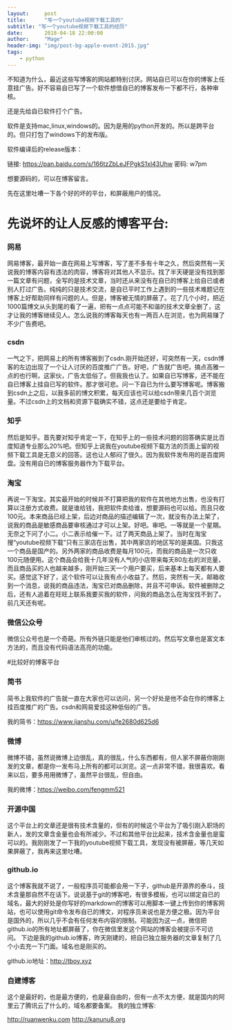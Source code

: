 ```yaml
---
layout:     post
title:      "写一个youtube视频下载工具的"
subtitle: "写一个youtube视频下载工具的经历"
date:       2018-04-18 22:00:00
author:     "Mage"
header-img: "img/post-bg-apple-event-2015.jpg"
tags:
    - python
---
```


不知道为什么，最近这些写博客的网站都特别讨厌。网站自已可以在你的博客上任意挂广告。好不容易自已写了一个软件想借自已的博客发布一下都不行，各种审核。

还是先给自已软件打个广告。

软件是支持mac,linux,windows的。因为是用的python开发的。所以是跨平台的。但只打包了windows下的发布版。

软件编译后的release版本：

链接: https://pan.baidu.com/s/166tzZbLeJFPgkS1xl43Uhw 密码: w7pm

想要源码的，可以在博客留言。

先在这里吐嘈一下各个好的坏的平台，和屏蔽用户的情况。

# 先说坏的让人反感的博客平台:

### 网易

网易博客，最开始一直在网易上写博客，写了差不多有十年之久，然后突然有一天说我的博客内容有违法的肉容，博客将对其他人不显示。找了半天硬是没有找到那一篇文章有问题，全写的是技术文章，当时还从来没有在自已的博客上给自已或者别人打过广告。纯纯的只是技术交流，是自已平时工作上遇到的一些技术难题记在博客上好帮助同样有问题的人。但是，博客被无情的屏蔽了。花了几个小时，把近1000篇博文从头到尾的看了一遍，把有一点点可能不和谐的技术文章全删了，这才让我的博客继续见人。怎么说我的博客每天也有一两百人在浏览，也为网易赚了不少广告费吧。

### csdn

一气之下，把网易上的所有博客搬到了csdn.刚开始还好，可突然有一天，csdn博客的左边出现了一个让人讨厌的百度推广广告。好吧，广告就广告吧，搞点高雅一点的也行啊，这家伙，广告太低俗了。但我我也认了。如果自已写博客，还不能在自已博客上挂自已写的软件。那才很可悲。问一下自已为什么要写博客呢。博客搬到csdn上之后，以我多前的博文积累，每天应该也可以给csdn带来几百个浏览量。不过csdn上的文档和资源下载确实不错，这点还是要给于肯定。

### 知乎

然后是知乎。首先要对知乎肯定一下，在知乎上的一些技术问题的回答确实是比百度知道专业那么20%吧。但知乎上说我在youtube视频下载方法的页面上留的视频下载工具是无意义的回答。这也让人郁闷了很久。因为我软件发布用的是百度网盘。没有用自已的博客服务器作为下载平台。

### 淘宝

再说一下淘宝。其实最开始的时候并不打算把我的软件在其他地方出售，也没有打算以注册方式收费。就是谁给钱，我把软件卖给谁，想要源码也可以给。而且只收100元。本来商品已经上架，后边对商品的描述编辑了一次，就没有办法上架了，说我的商品是敏感商品要审核通过才可以上架。好吧。审吧。一等就是一个星期。无奈之下问了小二。小二表示给催一下。过了两天商品上架了。当时在淘宝搜“youtube视频下载”只有三家店在出售，其中两家店的地区写的是美国。只我这一个商品是国产的。另外两家的商品收费是每月100元，而我的商品是一次只收100元随便用。这个商品会给我十几年没有人气的小店带来每天80左右的浏览量，而且商品买的人也越来越多，刚开始三天一个用户要买，后来基本上每天都有人要买。感觉这下好了，这个软件可以让我有点小收益了。然后，突然有一天，邮箱收到一个消息，说我的商品违法，淘宝已对商品删除，并且不可申诉。软件被删除之后，还有人追着在旺旺上联系我要买我的软件，问我的商品怎么在淘宝找不到了。前几天还有呢。

### 微信公众号

微信公众号也是一个奇葩。所有外链只能是他们审核过的。然后写文章也是富文本方法的，而且没有代码语法高亮的功能。

#比较好的博客平台

### 简书

简书上我软件的广告就一直在大家也可以访问，另一个好处是他不会在你的博客上挂百度推广的广告。csdn和网易爱挂这种低俗的广告。


我的简书：https://www.jianshu.com/u/fe2680d625d6

### 微博

微博不错，虽然说微博上边很乱，真的很乱，什么东西都有，但人家不屏蔽你刚刚发的文章，都是你一发布马上所有的都可以浏览。这一点非常不错，我很喜欢。看来以后，要多用用微博了，虽然平台很乱，但自由。


我的微博：https://weibo.com/fengmm521

### 开源中国

这个平台上的文章还是很有技术含量的，但有的时候这个平台为了吸引刚入职场的新人，发的文章含金量也会有所减少。不过和其他平台比起来，技术含金量也是蛮可以的。我刚刚发了一下我的youtube视频下载工具，发现没有被屏蔽，等几天如果屏蔽了，我再来这里吐嘈。

### github.io

这个博客我就不说了，一般程序员可能都会用一下子，github是开源界的泰斗，技术含量那自然不在话下。说说基于git的博客吧，有很多模板，也可以绑定自已的域名，最大的好处是你写好的markdown的博客可以用脚本一键上传到你的博客网站，也可以使用git命令发布自已的博文，对程序员来说也是方便之极。因为平台是国外的，所以几乎不会有任何发布内容的限制。可能因为这一点，微信把github.io的所有地址都屏蔽了，你在微信里发这个网站的博客会被提示不可访问。
下边是我的github.io博客，昨天刚建的，把自已独立服务器的文章复制了几个小去充一下门面。域名也是刚买的。

github.io地址：http://tboy.xyz

### 自建博客

这个是最好的，也是最方便的，也是最自由的，但有一点不太方便，就是国内的阿里云了腾讯云了什么的，域名都要备案。
我的独立博客:

http://ruanwenku.com
http://kanunu8.org
